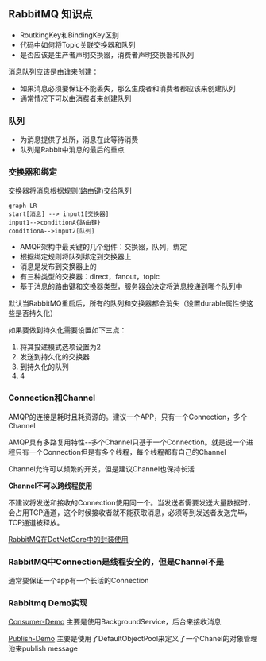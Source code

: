 ## RabbitMQ 知识点

* RoutkingKey和BindingKey区别
* 代码中如何将Topic关联交换器和队列
* 是否应该是生产者声明交换器，消费者声明交换器和队列



消息队列应该是由谁来创建：
* 如果消息必须要保证不能丢失，那么生成者和消费者都应该来创建队列
* 通常情况下可以由消费者来创建队列

### 队列
* 为消息提供了处所，消息在此等待消费
* 队列是Rabbit中消息的最后的重点

### 交换器和绑定

交换器将消息根据规则(路由键)交给队列
```mermaid
graph LR
start[消息] --> input1[交换器]
input1-->conditionA{路由键}
conditionA-->input2[队列]
```
* AMQP架构中最关键的几个组件：交换器，队列，绑定
* 根据绑定规则将队列绑定到交换器上
* 消息是发布到交换器上的
* 有三种类型的交换器：direct，fanout，topic
* 基于消息的路由键和交换器类型，服务器会决定将消息投递到哪个队列中

默认当RabbitMQ重启后，所有的队列和交换器都会消失（设置durable属性使这些是否持久化）

如果要做到持久化需要设置如下三点：
1. 将其投递模式选项设置为2
2. 发送到持久化的交换器
3. 到持久化的队列
4. 4

### Connection和Channel

AMQP的连接是耗时且耗资源的。建议一个APP，只有一个Connection，多个Channel

AMQP具有多路复用特性--多个Channel只基于一个Connection。就是说一个进程只有一个Connection但是有多个线程，每个线程都有自己的Channel

Channel允许可以频繁的开关，但是建议Channel也保持长活

**Channel不可以跨线程使用**

不建议将发送和接收的Connection使用同一个。当发送者需要发送大量数据时，会占用TCP通道，这个时候接收者就不能获取消息，必须等到发送者发送完毕，TCP通道被释放。

[RabbitMQ在DotNetCore中的封装使用](https://stackoverflow.com/questions/40611683/accessing-asp-net-core-di-container-from-static-factory-class)

### RabbitMQ中Connection是线程安全的，但是Channel不是

通常要保证一个app有一个长活的Connection



### Rabbitmq Demo实现

[Consumer-Demo](https://www.c-sharpcorner.com/article/consuming-rabbitmq-messages-in-asp-net-core/)
主要是使用BackgroundService，后台来接收消息

[Publish-Demo](https://www.c-sharpcorner.com/article/publishing-rabbitmq-message-in-asp-net-core/)
主要是使用了DefaultObjectPool<T>来定义了一个Chanel的对象管理池来publish message 






